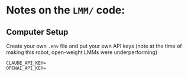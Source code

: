 # Notes on the `LMM/` code:

## Computer Setup

Create your own `.env` file and put your own API keys (note at the time of making this robot, open-weight LMMs were underperforming)

```
CLAUDE_API_KEY=
OPENAI_API_KEY=
```

